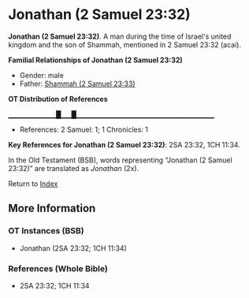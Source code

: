 # Jonathan (2 Samuel 23:32)
**Jonathan (2 Samuel 23:32)**. 
A man during the time of Israel's united kingdom and the son of Shammah, mentioned in 2 Samuel 23:32 (acai). 




**Familial Relationships of Jonathan (2 Samuel 23:32)**


* Gender: male
* Father: [Shammah (2 Samuel 23:33)](Shammah.4.md)


**OT Distribution of References**

▁▁▁▁▁▁▁▁▁█▁▁█▁▁▁▁▁▁▁▁▁▁▁▁▁▁▁▁▁▁▁▁▁▁▁▁▁▁
* References: 2 Samuel: 1; 1 Chronicles: 1



**Key References for Jonathan (2 Samuel 23:32)**: 
2SA 23:32, 1CH 11:34. 


In the Old Testament (BSB), words representing “Jonathan (2 Samuel 23:32)” are translated as 
*Jonathan* (2x). 




Return to [Index](00-Index.md)

## More Information

### OT Instances (BSB)

* Jonathan (2SA 23:32; 1CH 11:34)



### References (Whole Bible)

* 2SA 23:32; 1CH 11:34



